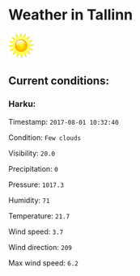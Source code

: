 # Weather in Tallinn 

<img src= 'images/sun.jpg' width= '50' /> 

## Current conditions: 

### Harku: 

Timestamp: ``` 2017-08-01 10:32:40 ``` 

Condition: ``` Few clouds ``` 

Visibility: ``` 20.0 ``` 

Precipitation: ``` 0 ``` 

Pressure: ``` 1017.3 ``` 

Humidity: ``` 71 ``` 

Temperature: ``` 21.7 ``` 

Wind speed: ``` 3.7 ``` 

Wind direction: ``` 209 ``` 

Max wind speed: ``` 6.2 ``` 


